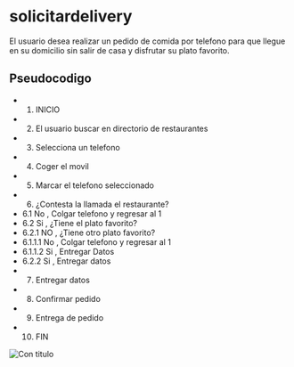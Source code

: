 # solicitardelivery 
El usuario desea realizar un pedido de comida por telefono para que llegue en su domicilio sin salir de
casa y disfrutar su plato favorito.
## Pseudocodigo 
- 1. INICIO
- 2. El usuario buscar en directorio de restaurantes
- 3. Selecciona un telefono
- 4. Coger el movil 
- 5. Marcar el telefono seleccionado
- 6. ¿Contesta la llamada el restaurante?
-  6.1  No , Colgar telefono y regresar al 1
-  6.2 Si , ¿Tiene el plato favorito?
-   6.2.1 NO , ¿Tiene otro plato favorito?
-    6.1.1.1 No , Colgar telefono y regresar al 1
-    6.1.1.2 Si , Entregar Datos 
-   6.2.2 Si , Entregar datos
- 7. Entregar datos 
- 8. Confirmar pedido 
- 9. Entrega de pedido
- 10. FIN

![Con titulo](http://4.1m.yt/McGpfC.jpg"titulo")
